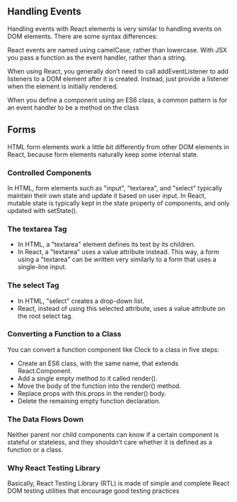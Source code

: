## Handling Events
Handling events with React elements is very similar to handling events on DOM elements. There are some syntax differences:

React events are named using camelCase, rather than lowercase.
With JSX you pass a function as the event handler, rather than a string.

When using React, you generally don’t need to call addEventListener to add listeners to a DOM element after it is created. Instead, just provide a listener when the element is initially rendered.

When you define a component using an ES6 class, a common pattern is for an event handler to be a method on the class

## Forms
HTML form elements work a little bit differently from other DOM elements in React, because form elements naturally keep some internal state.
### Controlled Components
In HTML, form elements such as "input", "textarea", and "select" typically maintain their own state and update it based on user input. In React, mutable state is typically kept in the state property of components, and only updated with setState().

### The textarea Tag
* In HTML, a "textarea" element defines its text by its children.
* In React, a "textarea" uses a value attribute instead. This way, a form using a "textarea" can be written very similarly to a form that uses a single-line input.

### The select Tag
* In HTML, "select" creates a drop-down list.
* React, instead of using this selected attribute, uses a value attribute on the root select tag.


### Converting a Function to a Class
You can convert a function component like Clock to a class in five steps:

* Create an ES6 class, with the same name, that extends React.Component.
* Add a single empty method to it called render().
* Move the body of the function into the render() method.
* Replace props with this.props in the render() body.
* Delete the remaining empty function declaration.

### The Data Flows Down
Neither parent nor child components can know if a certain component is stateful or stateless, and they shouldn’t care whether it is defined as a function or a class.

### Why React Testing Library
Basically, React Testing Library (RTL) is made of simple and complete React DOM testing utilities that encourage good testing practices
